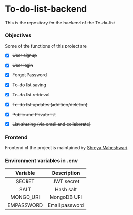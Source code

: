 # To-do-list-backend

This is the repository for the backend of the To-do-list.


### Objectives

Some of the functions of this project are 

- [X] ~~User signup~~
- [X] ~~User login~~
- [X] ~~Forgot Password~~
- [X] ~~To-do list saving~~
- [X] ~~To-do list retrieval~~
- [X] ~~To-do list updates (addition/deletion)~~
- [X] ~~Public and Private list~~
- [X] ~~List sharing (via email and collaborate)~~


### Frontend 
Frontend of the project is maintained by [Shreya Maheshwari](https://github.com/mshreya9).


### Environment variables in .env

| Variable | Description |
|:--------:|:------------:|
| SECRET | JWT secret |
| SALT | Hash salt |
| MONGO_URI | MongoDB URI |
| EMPASSWORD | Email password |
